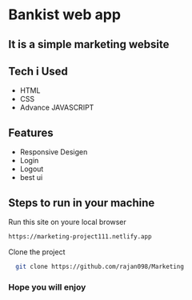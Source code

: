 # Bankist web app
## It is a simple marketing website

## Tech i Used

- HTML
- CSS
- Advance JAVASCRIPT

## Features

- Responsive Desigen
- Login
- Logout
- best ui

## Steps to run in your machine
 Run this site on youre local browser

 ```bash
 https://marketing-project111.netlify.app
```
Clone the project

```bash
  git clone https://github.com/rajan098/Marketing
```

### Hope you will enjoy 

